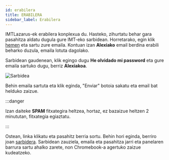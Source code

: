 ```yaml
---
id: erabilera
title: ERABILERA
sidebar_label: Erabilera
---
```


IMTLazarus-ek erabilera konplexua du. Hasteko, zihurtatu behar gara pasahitza aldatu dugula gure IMT-eko sarbidean. Horretarako, egin klik [hemen](https://kirikino.imtlazarus.com/lazarus/recoverypass.php) eta sartu zure emaila. Kontuan izan **Alexiako** email berdina erabili beharko duzula, emaila lotuta dagolako.
 
Sarbidean gaudenean, klik egingo dugu **He olvidado mi password** eta gure emaila sartuko dugu, berriz **Alexiakoa**.
 
![Sarbidea](https://i.ibb.co/qrRrZK2/Captura-de-Pantalla-2022-05-25-a-las-22-40-58.png)

Behin emaila sartuta eta klik eginda, "Enviar" botoia sakatu eta email bat helduko zaizue.

:::danger

Izan daiteke **SPAM** fitxategira heltzea, hortaz, ez bazaizue heltzen 2 minututan, fitxategia egiaztatu.

:::

Ostean, linka klikatu eta pasahitz berria sortu. Behin hori eginda, berriro joan [sarbidera](https://kirikino.imtlazarus.com/lazarus). Sarbidean zauziela, emaila eta pasahitza jarri eta panelaren barrura sartu ahalko zarete, non Chromebook-a agertuko zaizue kudeatzeko.
